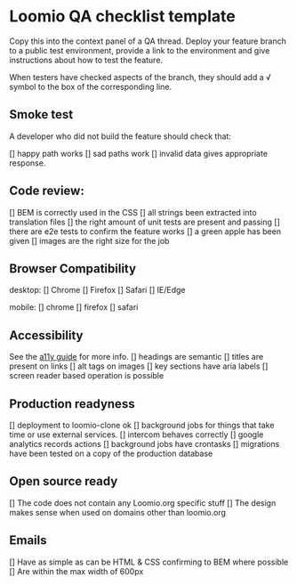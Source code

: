 # Loomio QA checklist template
Copy this into the context panel of a QA thread.
Deploy your feature branch to a public test environment, provide a link to the environment and give instructions about how to test the feature.

When testers have checked aspects of the branch, they should add a √ symbol to the box of the corresponding line.


## Smoke test

A developer who did not build the feature should check that:

[] happy path works
[] sad paths work
[] invalid data gives appropriate response.

## Code review:

[] BEM is correctly used in the CSS
[] all strings been extracted into translation files
[] the right amount of unit tests are present and passing
[] there are e2e tests to confirm the feature works
[] a green apple has been given
[] images are the right size for the job

## Browser Compatibility

desktop:
[] Chrome
[] Firefox
[] Safari
[] IE/Edge

mobile:
[] chrome
[] firefox
[] safari

## Accessibility

See the [a11y guide](accessibility.md) for more info.
[] headings are semantic
[] titles are present on links
[] alt tags on images
[] key sections have aria labels
[] screen reader based operation is possible

## Production readyness

[] deployment to loomio-clone ok
[] background jobs for things that take time or use external services.
[] intercom behaves correctly
[] google analytics records actions
[] background jobs have crontasks
[] migrations have been tested on a copy of the production database

## Open source ready
[] The code does not contain any Loomio.org specific stuff
[] The design makes sense when used on domains other than loomio.org

## Emails
[] Have as simple as can be HTML & CSS confirming to BEM where possible
[] Are within the max width of 600px
